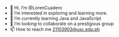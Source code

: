 - 👋 Hi, I’m @LorenCuadero
- 👀 I’m interested in exploring and learning more.
- 🌱 I’m currently learning Java and JavaScript
- 💞️ I’m looking to collaborate on a prestigious group
- 📫 How to reach me 21103903@usc.edu.ph

<!---
LorenCuadero/LorenCuadero is a ✨ special ✨ repository because its `README.md` (this file) appears on your GitHub profile.
You can click the Preview link to take a look at your changes.
--->
